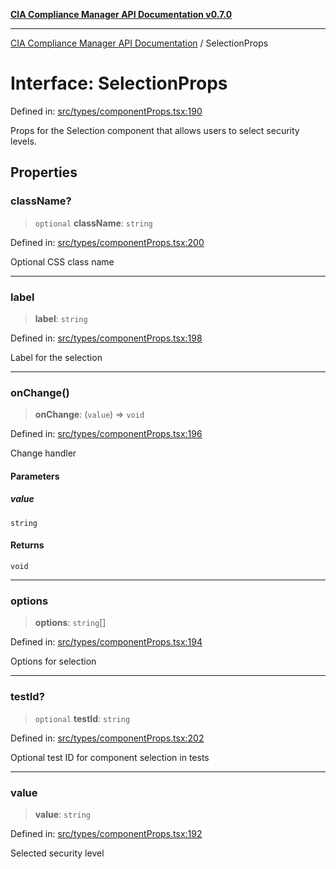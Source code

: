 [**CIA Compliance Manager API Documentation v0.7.0**](../README.md)

***

[CIA Compliance Manager API Documentation](../globals.md) / SelectionProps

# Interface: SelectionProps

Defined in: [src/types/componentProps.tsx:190](https://github.com/Hack23/cia-compliance-manager/blob/main/src/types/componentProps.tsx#L190)

Props for the Selection component that allows users to select security levels.

## Properties

### className?

> `optional` **className**: `string`

Defined in: [src/types/componentProps.tsx:200](https://github.com/Hack23/cia-compliance-manager/blob/main/src/types/componentProps.tsx#L200)

Optional CSS class name

***

### label

> **label**: `string`

Defined in: [src/types/componentProps.tsx:198](https://github.com/Hack23/cia-compliance-manager/blob/main/src/types/componentProps.tsx#L198)

Label for the selection

***

### onChange()

> **onChange**: (`value`) => `void`

Defined in: [src/types/componentProps.tsx:196](https://github.com/Hack23/cia-compliance-manager/blob/main/src/types/componentProps.tsx#L196)

Change handler

#### Parameters

##### value

`string`

#### Returns

`void`

***

### options

> **options**: `string`[]

Defined in: [src/types/componentProps.tsx:194](https://github.com/Hack23/cia-compliance-manager/blob/main/src/types/componentProps.tsx#L194)

Options for selection

***

### testId?

> `optional` **testId**: `string`

Defined in: [src/types/componentProps.tsx:202](https://github.com/Hack23/cia-compliance-manager/blob/main/src/types/componentProps.tsx#L202)

Optional test ID for component selection in tests

***

### value

> **value**: `string`

Defined in: [src/types/componentProps.tsx:192](https://github.com/Hack23/cia-compliance-manager/blob/main/src/types/componentProps.tsx#L192)

Selected security level
